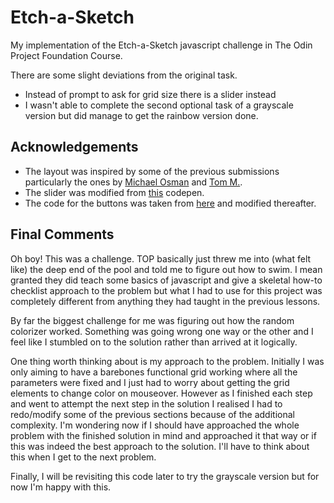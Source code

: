 # Etch-a-Sketch

My implementation of the Etch-a-Sketch javascript challenge in The Odin Project Foundation Course.

There are some slight deviations from the original task.
	
- Instead of prompt to ask for grid size there is a slider instead
- I wasn't able to complete the second optional task of a grayscale version but did manage to get the rainbow version done.

## Acknowledgements
- The layout was inspired by some of the previous submissions particularly the ones by [Michael Osman](https://michalosman.github.io/etch-a-sketch/) and [Tom M.](https://tmcerlean.github.io/etch-a-sketch/). 
- The slider was modified from [this](https://codepen.io/juanbrujo/pen/uIqaw) codepen.
- The code for the buttons was taken from [here](https://saruwakakun.com/en/css3-buttons) and modified thereafter.

## Final Comments
Oh boy! This was a challenge. TOP basically just threw me into (what felt like) the deep end of the pool and told me to figure out how to swim. I mean granted they did teach some basics of javascript and give a skeletal how-to checklist approach to the problem but what I had to use for this project was completely different from anything they had taught in the previous lessons.

By far the biggest challenge for me was figuring out how the random colorizer worked. Something was going wrong one way or the other and I feel like I stumbled on to the solution rather than arrived at it logically. 

One thing worth thinking about is my approach to the problem. Initially I was only aiming to have a barebones functional grid working where all the parameters were fixed and I just had to worry about getting the grid elements to change color on mouseover. However as I finished each step and went to attempt the next step in the solution I realised I had to redo/modify some of the previous sections because of the additional complexity. I'm wondering now if I should have approached the whole problem with the finished solution in mind and approached it that way or if this was indeed the best approach to the solution. I'll have to think about this when I get to the next problem.

Finally, I will be revisiting this code later to try the grayscale version but for now I'm happy with this.